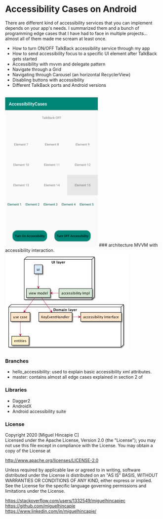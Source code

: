 # Accessibility Cases on Android
There are different kind of accessibility services that you can implement depends on your app's needs. I summarized them and a bunch of programming edge cases that I have had to face in multiple projects… almost all of them made me scream at least once.<br>
* How to turn ON/OFF TalkBack accessibility service through my app
* How to send accessibility focus to a specific UI element after TalkBack gets started
* Accessibility with mvvm and delegate pattern
* Navigate through a Grid
* Navigating through Carousel (an horizontal RecyclerView)
* Disabling buttons with accessibility
* Different TalkBack ports and Android versions
<br><br>
<img width="300" src="https://github.com/miguelhincapie/AccessibilityCases/blob/master/docs/diagrams/mainview.png">  
### architecture
MVVM with accessibility interaction.<br>
<img width="400" eight="300" src="https://github.com/miguelhincapie/AccessibilityCases/blob/master/docs/diagrams/architecture.png">


### Branches
* hello_accessibility: used to explain basic accessibility xml attributes.
* master: contains almost all edge cases explained in section 2 of <medium post>

### Libraries
* Dagger2
* AndroidX
* Android accessibility suite

### License
Copyright 2020 [Miguel Hincapie C]<br>
Licensed under the Apache License, Version 2.0 (the "License");
you may not use this file except in compliance with the License.
You may obtain a copy of the License at <br>

http://www.apache.org/licenses/LICENSE-2.0<br>

Unless required by applicable law or agreed to in writing, software
distributed under the License is distributed on an "AS IS" BASIS,
WITHOUT WARRANTIES OR CONDITIONS OF ANY KIND, either express or implied.
See the License for the specific language governing permissions and
limitations under the License.
<br>

https://stackoverflow.com/users/1332549/miguelhincapiec <br>
https://github.com/miguelhincapie <br>
https://www.linkedin.com/in/miguelhincapie/<br>
